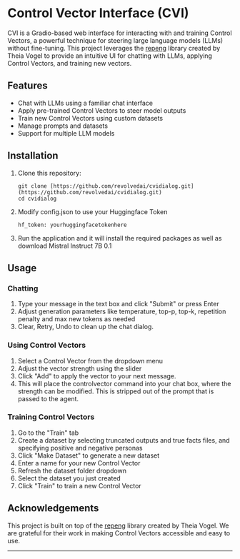 # Control Vector Interface (CVI)

CVI is a Gradio-based web interface for interacting with and training Control Vectors, a powerful technique for steering large language models (LLMs) without fine-tuning. This project leverages the [repeng](https://github.com/vgel/repeng) library created by Theia Vogel to provide an intuitive UI for chatting with LLMs, applying Control Vectors, and training new vectors.

## Features

- Chat with LLMs using a familiar chat interface
- Apply pre-trained Control Vectors to steer model outputs
- Train new Control Vectors using custom datasets
- Manage prompts and datasets
- Support for multiple LLM models

## Installation

1. Clone this repository:
   ```
   git clone [https://github.com/revolvedai/cvidialog.git](https://github.com/revolvedai/cvidialog.git)
   cd cvidialog
   ```


2. Modify config.json to use your Huggingface Token
   ```
   hf_token: yourhuggingfacetokenhere
   ```
   
3. Run the application and it will install the required packages as well as download Mistral Instruct 7B 0.1

## Usage

### Chatting

1. Type your message in the text box and click "Submit" or press Enter
2. Adjust generation parameters like temperature, top-p, top-k, repetition penalty and max new tokens as needed
3. Clear, Retry, Undo to clean up the chat dialog.

### Using Control Vectors

1. Select a Control Vector from the dropdown menu
2. Adjust the vector strength using the slider
3. Click "Add" to apply the vector to your next message.
4. This will place the controlvector command into your chat box, where the strength can be modified. This is stripped out of the prompt that is passed to the agent.

### Training Control Vectors

1. Go to the "Train" tab
2. Create a dataset by selecting truncated outputs and true facts files, and specifying positive and negative personas
3. Click "Make Dataset" to generate a new dataset
4. Enter a name for your new Control Vector
5. Refresh the dataset folder dropdown
6. Select the dataset you just created
7. Click "Train" to train a new Control Vector

## Acknowledgements

This project is built on top of the [repeng](https://github.com/vgel/repeng) library created by Theia Vogel. We are grateful for their work in making Control Vectors accessible and easy to use.

---
